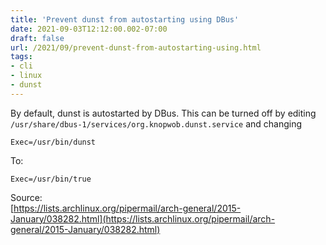 ```yaml
---
title: 'Prevent dunst from autostarting using DBus'
date: 2021-09-03T12:12:00.002-07:00
draft: false
url: /2021/09/prevent-dunst-from-autostarting-using.html
tags: 
- cli
- linux
- dunst
---
```


By default, dunst is autostarted by DBus. This can be turned off by editing `/usr/share/dbus-1/services/org.knopwob.dunst.service` and changing

```
Exec=/usr/bin/dunst
```

To:

```
Exec=/usr/bin/true
```

Source:  
[https://lists.archlinux.org/pipermail/arch-general/2015-January/038282.html](https://lists.archlinux.org/pipermail/arch-general/2015-January/038282.html)